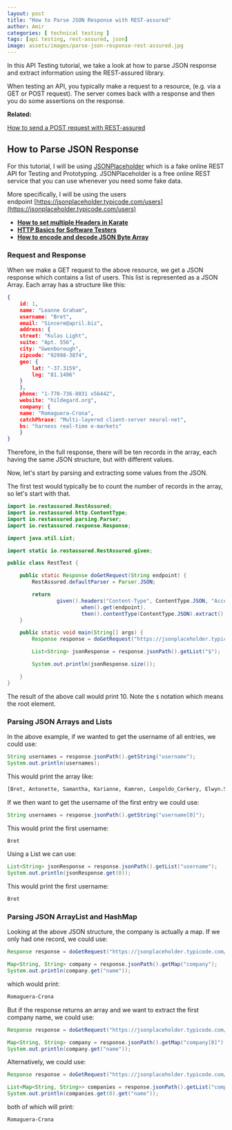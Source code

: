 ```yaml
---
layout: post
title: "How to Parse JSON Response with REST-assured"
author: Amir
categories: [ technical testing ]
tags: [api testing, rest-assured, json]
image: assets/images/parse-json-response-rest-assured.jpg
---
```


In this API Testing tutorial, we take a look at how to parse JSON response and extract information using the REST-assured library.

When testing an API, you typically make a request to a resource, (e.g. via a GET or POST request). The server comes back with a response and then you do some assertions on the response.

**Related:**

[How to send a POST request with REST-assured](/rest-assured-post-request/)

## How to Parse JSON Response

For this tutorial, I will be using [JSONPlaceholder](https://jsonplaceholder.typicode.com/) which is a fake online REST API for Testing and Prototyping. JSONPlaceholder is a free online REST service that you can use whenever you need some fake data.

More specifically, I will be using the users endpoint [https://jsonplaceholder.typicode.com/users](https://jsonplaceholder.typicode.com/users)

*   **[How to set multiple Headers in Karate](https://www.testingexcellence.com/jmeter-tutorial-how-to-send-a-json-file-as-request-in-body/)**
*   [**HTTP Basics for Software Testers**](https://www.testingexcellence.com/http-basics/)
*   **[How to encode and decode JSON Byte Array](https://www.testingexcellence.com/encode-decode-json-byte-array/)**

### Request and Response

When we make a GET request to the above resource, we get a JSON response which contains a list of users. This list is represented as a JSON Array. Each array has a structure like this:

```json
{
    id: 1,
    name: "Leanne Graham",
    username: "Bret",
    email: "Sincere@april.biz",
    address: {
    street: "Kulas Light",
    suite: "Apt. 556",
    city: "Gwenborough",
    zipcode: "92998-3874",
    geo: {
        lat: "-37.3159",
        lng: "81.1496"
    }
    },
    phone: "1-770-736-8031 x56442",
    website: "hildegard.org",
    company: {
    name: "Romaguera-Crona",
    catchPhrase: "Multi-layered client-server neural-net",
    bs: "harness real-time e-markets"
    }
}
```
Therefore, in the full response, there will be ten records in the array, each having the same JSON structure, but with different values.

Now, let's start by parsing and extracting some values from the JSON.

The first test would typically be to count the number of records in the array, so let's start with that.

```java
import io.restassured.RestAssured;
import io.restassured.http.ContentType;
import io.restassured.parsing.Parser;
import io.restassured.response.Response;

import java.util.List;

import static io.restassured.RestAssured.given;

public class RestTest {

    public static Response doGetRequest(String endpoint) {
        RestAssured.defaultParser = Parser.JSON;

        return
                given().headers("Content-Type", ContentType.JSON, "Accept", ContentType.JSON).
                        when().get(endpoint).
                        then().contentType(ContentType.JSON).extract().response();
    }

    public static void main(String[] args) {
        Response response = doGetRequest("https://jsonplaceholder.typicode.com/users");

        List<String> jsonResponse = response.jsonPath().getList("$");

        System.out.println(jsonResponse.size());

    }
}
```

The result of the above call would print <span class="lang:default decode:true crayon-inline ">10</span>. Note the `$` notation which means the root element.

### Parsing JSON Arrays and Lists

In the above example, if we wanted to get the username of all entries, we could use:

```java
String usernames = response.jsonPath().getString("username");
System.out.println(usernames);
```

This would print the array like:

```bash
[Bret, Antonette, Samantha, Karianne, Kamren, Leopoldo_Corkery, Elwyn.Skiles, Maxime_Nienow, Delphine, Moriah.Stanton]
```

If we then want to get the username of the first entry we could use:

```java
String usernames = response.jsonPath().getString("username[0]");
```

This would print the first username: 

```bash
Bret
```

Using a List we can use:

```java
List<String> jsonResponse = response.jsonPath().getList("username");
System.out.println(jsonResponse.get(0));
```

This would print the first username: 

```bash
Bret
```

### Parsing JSON ArrayList and HashMap

Looking at the above JSON structure, the company is actually a map. If we only had one record, we could use:

```java
Response response = doGetRequest("https://jsonplaceholder.typicode.com/users/1");

Map<String, String> company = response.jsonPath().getMap("company");
System.out.println(company.get("name"));
```

which would print: 

```bash
Romaguera-Crona
```

But if the response returns an array and we want to extract the first company name, we could use:

```java
Response response = doGetRequest("https://jsonplaceholder.typicode.com/users/");

Map<String, String> company = response.jsonPath().getMap("company[0]");
System.out.println(company.get("name"));
```

Alternatively, we could use:

```java
Response response = doGetRequest("https://jsonplaceholder.typicode.com/users/");

List<Map<String, String>> companies = response.jsonPath().getList("company");
System.out.println(companies.get(0).get("name"));
```

both of which will print: 

```bash
Romaguera-Crona
```